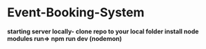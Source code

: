 # Event-Booking-System

<b> starting server locally-
clone repo to your local folder
install node modules
run=> npm run dev (nodemon)
